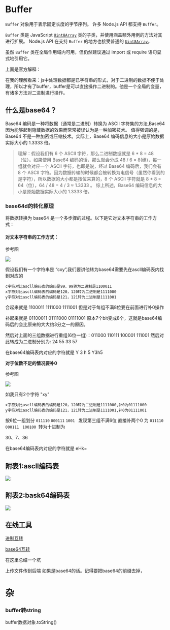 # Buffer

 `Buffer` 对象用于表示固定长度的字节序列。 许多 Node.js API 都支持 `Buffer`。 

`Buffer` 类是 JavaScript [`Uint8Array`](http://url.nodejs.cn/ZbDkpm) 类的子类，并使用涵盖额外用例的方法对其进行扩展。 Node.js API 在支持 `Buffer` 的地方也接受普通的 [`Uint8Array`](http://url.nodejs.cn/ZbDkpm)。

虽然 `Buffer` 类在全局作用域内可用，但仍然建议通过 import 或 require 语句显式地引用它。



上面是官方解释：

在我的理解看来：js中处理数据都是已字符串的形式，对于二进制的数据不便于处理，所以才有了buffer，buffer是可以直接操作二进制的。他是一个全局的变量，有诸多方法对二进制进行操作。



## 什么是base64？

Base64 编码是一种将数据（通常是二进制）转换为 ASCII 字符集的方法,Base64 因为能够起到隐藏数据的效果而常常被误认为是一种加密技术。
值得强调的是， Base64 不是一种加密或压缩技术。实际上，Base64 编码信息的大小是原始数据实际大小的 1.3333 倍。

> 理解：假设我们有 6 个 ASCII 字符，那么二进制数据就是 6 * 8 = 48（位）。如果使用 Base64 编码的话，那么就会分成 48 / 6 = 8(组)，每一组就会对应一个 ASCII 字符，也即是说，经过 Base64 编码后，我们会有 8 个 ASCII 字符。因为数据传输的时候都会被转换为电信号（虽然你看到的是字符），所以数据的大小都是按位来算的，8 个 ASCII 字符就是 8 * 8 = 64（位），64 / 48 = 4 / 3 ≈ 1.3333 。 综上所述，Base64 编码信息的大小是原始数据实际大小的 1.3333 倍。
>

### base64d的转化原理

将数据转换为 base64 是一个多步骤的过程。以下是它对文本字符串的工作方式：

#### 对文本字符串的工作方式：
参考图 

![](https://cdnforspeed.oss-cn-beijing.aliyuncs.com/Img/%E4%B8%AA%E4%BA%BA%E7%AC%94%E8%AE%B0%E5%9B%BE%E7%89%87/20220611171833.png)

假设我们有一个字符串是 “cxy”,我们要讲他转为base64需要先在ascll编码表内找到对应的

    c字符对比ascll编码表的编码是99，99转为二进制是1100011
    x字符对比ascll编码表的编码是120，120转为二进制是1111000
    y字符对比ascll编码表的编码是121，121转为二进制是1111001

合起来就是 1100011 1111000 1111001 但是对于每组不满8位要在前面进行补0操作

补起来就是 01100011 01111000 01111001 原本7个bit变成8个，这就是base64编码后的会比原来的大大约3分之一的原因。

然后对上面的三组数据进行重组(6位一组)：011000 110111 100001 111001 然后对此转成为二进制分别为:  24 55 33 57  

在base64编码表内对应的字符就是 Y 3 h 5    Y3h5



**对于位数不足的情况要补0**

参考图

![](https://cdnforspeed.oss-cn-beijing.aliyuncs.com/Img/%E4%B8%AA%E4%BA%BA%E7%AC%94%E8%AE%B0%E5%9B%BE%E7%89%87/20220611171847.png)

如我只有2个字符  "xy"

```
x字符对比ascll编码表的编码是120，120转为二进制是1111000,补0为01111000
y字符对比ascll编码表的编码是121，121转为二进制是1111001,补0为01111001
```

按6位一组划分 `011110` `000111` `1001 ` 发现第三组不满6位 直接补两个0 为 `011110 ` `000111 ` `100100 `转为十进制为

30、7、36 

在base64编码表内对应的字符就是 eHk=

## 附表1:ascll编码表

![](https://cdnforspeed.oss-cn-beijing.aliyuncs.com/Img/%E4%B8%AA%E4%BA%BA%E7%AC%94%E8%AE%B0%E5%9B%BE%E7%89%87/20220611173355.jpg)

## 附表2:bask64编码表

![](https://cdnforspeed.oss-cn-beijing.aliyuncs.com/Img/%E4%B8%AA%E4%BA%BA%E7%AC%94%E8%AE%B0%E5%9B%BE%E7%89%87/20220611172255.png)

## 在线工具

[进制互转](https://tool.oschina.net/hexconvert)

[base64互转](https://www.zxgj.cn/tag?tag=base64)

在这里总结一个坑

上传文件传到后端 如果是base64的话。记得要把base64的前缀去掉，

# 杂

### buffer转string

buffer数据对象.toString()

